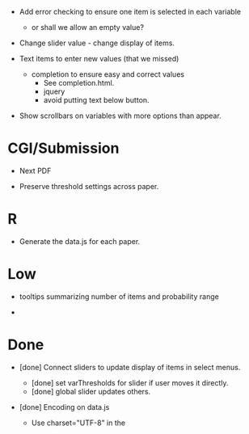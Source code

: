 + Add error checking to ensure one item is selected in each variable
  + or shall we allow an empty value?
  
+ Change slider value - change display of items.

+ Text items to enter new values (that we missed)
  + completion to ensure easy and correct values
     + See completion.html.
     + jquery
	 + avoid putting text below button.
  
+ Show scrollbars on variables with more options than appear.  
  

# CGI/Submission

+ Next PDF

+ Preserve threshold settings across paper.

# R

+ Generate the data.js for each paper.

# Low

+ tooltips summarizing number of items and probability range

+ 


# Done

+ [done] Connect sliders to update display of items in select menus.
  + [done] set varThresholds for slider if user moves it directly.
  + [done] global slider updates others.


+ [done] Encoding on data.js
   + Use charset="UTF-8" in the <script>
   
+ [done] Display document info.   

+ [done] Handle links to PDFs with spaces in the file name.   
   + No problem. Had the wrong spelling of Turell-2003.pdf
   
+ [done] Add results to table.
   + And allow delete.
